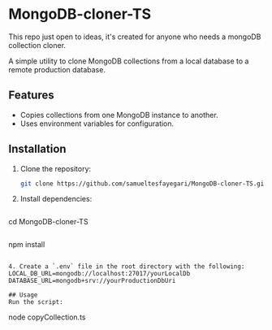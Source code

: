 # MongoDB-cloner-TS
This repo just open to ideas, it's created for anyone who needs a mongoDB collection cloner.

A simple utility to clone MongoDB collections from a local database to a remote production database.

## Features
- Copies collections from one MongoDB instance to another.
- Uses environment variables for configuration.

## Installation
1. Clone the repository:
   ```bash
   git clone https://github.com/samueltesfayegari/MongoDB-cloner-TS.git
   ```
   
2. Install dependencies:
   ```
cd MongoDB-cloner-TS 
   ```

   ```
npm install
   ```

4. Create a `.env` file in the root directory with the following:
LOCAL_DB_URL=mongodb://localhost:27017/yourLocalDb
DATABASE_URL=mongodb+srv://yourProductionDbUri

## Usage
Run the script:
   ```
node copyCollection.ts
   ```
